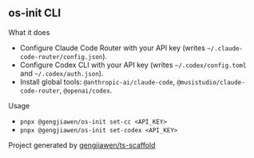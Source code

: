 ## os-init CLI

What it does

- Configure Claude Code Router with your API key (writes `~/.claude-code-router/config.json`).
- Configure Codex CLI with your API key (writes `~/.codex/config.toml` and `~/.codex/auth.json`).
- Install global tools: `@anthropic-ai/claude-code`, `@musistudio/claude-code-router`, `@openai/codex`.

Usage

- `pnpx @gengjiawen/os-init set-cc <API_KEY>`
- `pnpx @gengjiawen/os-init set-codex <API_KEY>`

Project generated by [gengjiawen/ts-scaffold](https://github.com/gengjiawen/ts-scaffold)
